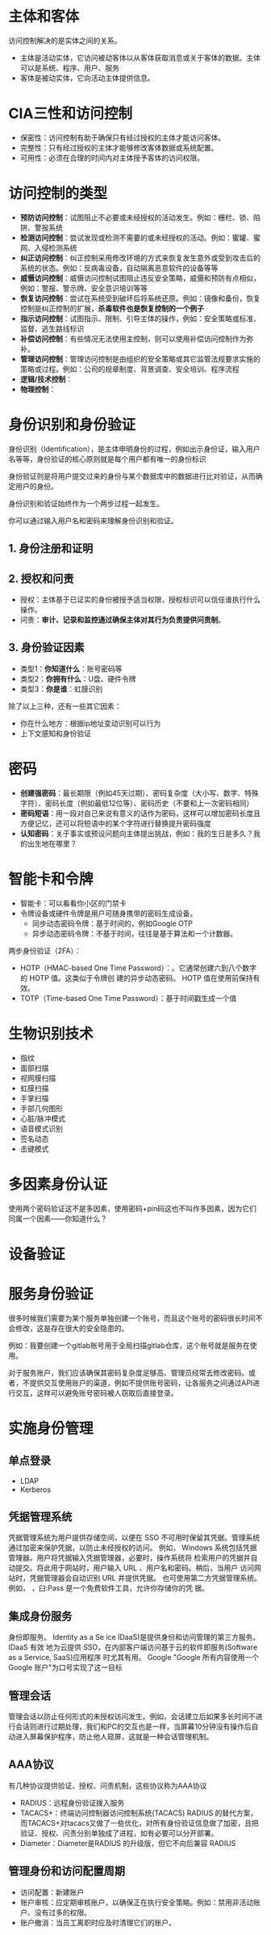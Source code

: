 
# 主体和客体

访问控制解决的是实体之间的关系。

- 主体是活动实体，它访问被动客体以从客体获取消息或关于客体的数据。主体可以是系统、程序、用户、服务
- 客体是被动实体，它向活动主体提供信息。

# CIA三性和访问控制

- 保密性：访问控制有助于确保只有经过授权的主体才能访问客体。
- 完整性：只有经过授权的主体才能够修改客体数据或系统配置。
- 可用性：必须在合理的时间内对主体授予客体的访问权限。

# 访问控制的类型


- **预防访问控制**：试图阻止不必要或未经授权的活动发生。例如：栅栏、锁、陷阱、警报系统
- **检测访问控制**：尝试发现或检测不需要的或未经授权的活动。例如：蜜罐、蜜网、入侵检测系统
- **纠正访问控制**：纠正控制采用修改环境的方式来恢复发生意外或受到攻击后的系统的状态。例如：反病毒设备，自动隔离恶意软件的设备等等
- **威慑访问控制**：威慑访问控制试图阻止违反安全策略，威慑和预防有点相似，例如：警报、警示牌、安全意识培训等等
- **恢复访问控制**：尝试在系统受到破坏后将系统还原。例如：镜像和备份，恢复控制是纠正控制的扩展，**杀毒软件也是恢复控制的一个例子**
- **指示访问控制**：试图指示、限制、引导主体的操作，例如：安全策略或标准、监督、逃生路线标识
- **补偿访问控制**：有些情况无法使用主控制，则可以使用补偿访问控制作为弥补。
- **管理访问控制**：管理访问控制是由组织的安全策略或其它监管法规要求实施的策略或过程。例如：公司的规章制度、背景调查、安全培训、程序流程
- **逻辑/技术控制**：
- **物理控制**：

# 身份识别和身份验证

身份识别（Identification），是主体申明身份的过程，例如出示身份证，输入用户名等等，身份验证的核心原则就是每个用户都有唯一的身份标识

身份验证则是将用户提交过来的身份与某个数据库中的数据进行比对验证，从而确定用户的身份。

身份识别和验证始终作为一个两步过程一起发生。

你可以通过输入用户名和密码来理解身份识别和验证。

## 1. 身份注册和证明

## 2. 授权和问责

- 授权：主体基于已证实的身份被授予适当权限，授权标识可以信任谁执行什么操作。
- 问责：**审计、记录和监控通过确保主体对其行为负责提供问责制**。

## 3. 身份验证因素

- 类型1：**你知道什么**：账号密码等
- 类型2：**你拥有什么**：U盘、硬件令牌
- 类型3：**你是谁**：虹膜识别

除了以上三种，还有一些其它因素：

- 你在什么地方：根据ip地址变动识别可以行为
- 上下文感知和身份验证

# 密码

- **创建强密码**：最长期限（例如45天过期）、密码复杂度（大小写、数字、特殊字符）、密码长度（例如最低12位等）、密码历史（不要和上一次密码相同）
- **密码短语**：用一段对自己来说有意义的话作为密码，这样可以增加密码长度且方便记忆，还可以将短语中的某个字符进行替换提升密码强度
- **认知密码**：关于事实或预设问题向主体提出挑战，例如：我的生日是多久？我的出生地在哪里？

# 智能卡和令牌

- 智能卡：可以看看你小区的门禁卡
- 令牌设备或硬件令牌是用户可随身携带的密码生成设备。
	- 同步动态密码令牌：基于时间的，例如Google OTP
	- 异步动态密码令牌：不基于时间，往往是基于算法和一个计数器。

两步身份验证（2FA）：
- HOTP（HMAC-based One Time Password）：。它通常创建六到八个数字的 HOTP 值。这类似于令牌创 建的异步动态密码。 HOTP 值在使用前保持有效。
- TOTP（Time-based One Time Password）：基于时间戳生成一个值

# 生物识别技术

- 指纹
- 面部扫描
- 视网膜扫描
- 虹膜扫描
- 手掌扫描
- 手部几何图形
- 心脏/脉冲模式
- 语音模式识别
- 签名动态
- 击键模式

# 多因素身份认证

使用两个密码验证这不是多因素，使用密码+pin码这也不叫作多因素，因为它们同属一个因素——你知道什么？


# 设备验证


# 服务身份验证


很多时候我们需要为某个服务单独创建一个账号，而且这个账号的密码很长时间不会修改，这是存在很大的安全隐患的。

例如：我要创建一个gitlab账号用于全局扫描gitlab仓库，这个账号就是服务在使用。

对于服务账户，我们应该确保其密码复杂度足够高、管理员经常去修改密码。或者，不提供交互使用账户的渠道，例如不提供账号密码，让各服务之间通过API进行交互，这样可以避免账号密码被人窃取后直接登录。


# 实施身份管理

## 单点登录

- LDAP
- Kerberos

## 凭据管理系统

凭据管理系统为用户提供存储空间，以便在 SSO 不可用时保留其凭据。管理系统通过加密来保护凭据，以防止未经授权的访问。 例如， Windows 系统包括凭据管理器。用户将凭据输入凭据管理器，必要时，操作系统将 检索用户的凭据并自动提交。将此用于网站时，用户输入 URL 、用户名和密码。稍后，当用户 访问网站时，凭据管理器会自动识别 URL 井提供凭据。 也可使用第二方凭据管理系统。例如， ，臼:Pass 是一个免费软件工具，允许你存储你的凭 据。

## 集成身份服务

身份即服务。 Identity as a Se ice IDaaS)是提供身份和访问管理的第三方服务。 IDaaS 有效 地为云提供 SSO，在内部客户端访问基于云的软件即服务(Software as a Service, SaaS)应用程序 时尤其有用。 Google "Google 所有内容使用一个 Google 账户"为口号实现了这一目标


## 管理会话

管理会话以防止任何形式的未授权访问发生。例如，会话建立后如果多长时间不进行会话则进行过期处理，我们和PC的交互也是一样，当屏幕10分钟没有操作后自动进入屏幕保护程序，防止他人窥屏，这就是一种会话管理机制。


## AAA协议

有几种协议提供验证、授权、问责机制，这些协议称为AAA协议

- RADIUS：远程身份验证拨入服务
- TACACS+：终端访问控制器访问控制系统(TACACS) RADIUS 的替代方案，而TACACS+对tacacs又做了一些优化，对所有身份验证信息做了加密，且把验证、授权、问责分别单独成了进程，如有必要可以分开部署。
- Diameter：Diameter是RADIUS 的升级版，但它不向后兼容 RADIUS

## 管理身份和访问配置周期

- 访问配置：新建账户
- 账户审核：应定期审核账户，以确保正在执行安全策略。例如：禁用非活动账户、没有过多的权限。
- 账户撤消：当员工离职时应及时清理它们的账户。